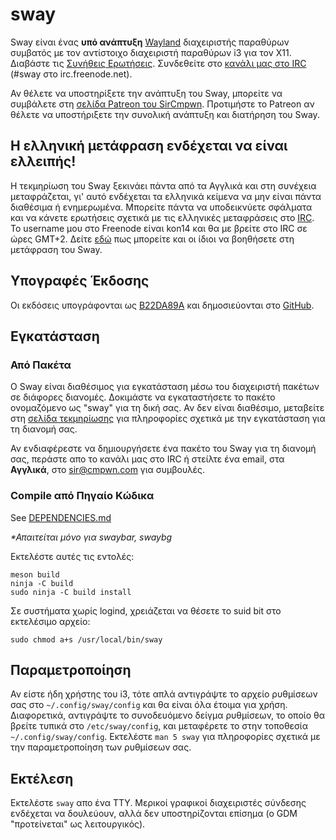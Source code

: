# sway

Sway είναι ένας **υπό ανάπτυξη** [Wayland](http://wayland.freedesktop.org/) διαχειριστής παραθύρων συμβατός με τον αντίστοιχο διαχειριστή παραθύρων i3 για τον X11.
Διαβάστε τις [Συνήθεις Ερωτήσεις](https://github.com/swaywm/sway/wiki). Συνδεθείτε στο [κανάλι μας στο IRC](http://webchat.freenode.net/?channels=sway&uio=d4) (#sway στο
irc.freenode.net).

Αν θέλετε να υποστηρίξετε την ανάπτυξη του Sway, μπορείτε να συμβάλετε στη [σελίδα Patreon του SirCmpwn](https://patreon.com/sircmpwn). Προτιμήστε το Patreon αν θέλετε να υποστήριξετε την συνολική ανάπτυξη και διατήρηση του Sway.

## Η ελληνική μετάφραση ενδέχεται να είναι ελλειπής!

Η τεκμηρίωση του Sway ξεκινάει πάντα από τα Αγγλικά και στη συνέχεια μεταφράζεται, γι' αυτό ενδέχεται τα ελληνικά κείμενα να μην είναι πάντα διαθέσιμα ή ενημερωμένα.
Μπορείτε πάντα να υποδεικνύετε σφάλματα και να κάνετε ερωτήσεις σχετικά με τις ελληνικές μεταφράσεις στο [IRC](http://webchat.freenode.net/?channels=sway&uio=d4).
To username μου στο Freenode είναι kon14 και θα με βρείτε στο IRC σε ώρες GMT+2.
Δείτε [εδώ](https://github.com/swaywm/sway/issues/1318) πως μπορείτε και οι ίδιοι να βοηθήσετε στη μετάφραση του Sway.

## Υπογραφές Έκδοσης

Οι εκδόσεις υπογράφονται ως [B22DA89A](http://pgp.mit.edu/pks/lookup?op=vindex&search=0x52CB6609B22DA89A) και δημοσιεύονται στο [GitHub](https://github.com/swaywm/sway/releases).

## Εγκατάσταση

### Από Πακέτα

Ο Sway είναι διαθέσιμος για εγκατάσταση μέσω του διαχειριστή πακέτων σε διάφορες διανομές.
Δοκιμάστε να εγκαταστήσετε το πακέτο ονομαζόμενο ως "sway" για τη δική σας.
Αν δεν είναι διαθέσιμο, μεταβείτε στη [σελίδα τεκμηρίωσης](https://github.com/swaywm/sway/wiki/Unsupported-packages) για πληροφορίες σχετικά με την εγκατάσταση για τη διανομή σας.

Αν ενδιαφέρεστε να δημιουργήσετε ένα πακέτο του Sway για τη διανομή σας, περάστε απο το κανάλι μας στο IRC ή στείλτε ένα email, στα **Αγγλικά**, στο sir@cmpwn.com για συμβουλές.

### Compile από Πηγαίο Κώδικα

See [DEPENDENCIES.md](DEPENDENCIES.md)

_\*Απαιτείται μόνο για swaybar, swaybg_

Εκτελέστε αυτές τις εντολές:

    meson build
    ninja -C build
    sudo ninja -C build install

Σε συστήματα χωρίς logind, χρειάζεται να θέσετε το suid bit στο εκτελέσιμο αρχείο:

    sudo chmod a+s /usr/local/bin/sway

## Παραμετροποίηση

Αν είστε ήδη χρήστης του i3, τότε απλά αντιγράψτε το αρχείο ρυθμίσεων σας στο `~/.config/sway/config` και θα είναι όλα έτοιμα για χρήση.
Διαφορετικά, αντιγράψτε το συνοδευόμενο δείγμα ρυθμίσεων, το οποίο θα βρείτε τυπικά στο `/etc/sway/config`, και μεταφέρετε το στην τοποθεσία `~/.config/sway/config`. Εκτελέστε `man 5 sway` για πληροφορίες σχετικά με την παραμετροποίηση των ρυθμίσεων σας.

## Εκτέλεση

Εκτελέστε `sway` απο ένα TTY. Μερικοί γραφικοί διαχειριστές σύνδεσης ενδέχεται να δουλεύουν, αλλά δεν υποστηρίζονται επίσημα (ο GDM "προτείνεται" ως λειτουργικός).
